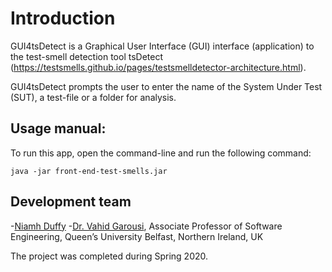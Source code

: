 # Introduction

GUI4tsDetect is a Graphical User Interface (GUI) interface (application) to the test-smell detection tool tsDetect (https://testsmells.github.io/pages/testsmelldetector-architecture.html).

GUI4tsDetect prompts the user to enter the name of the System Under Test (SUT), a test-file or a folder for analysis. 

## Usage manual:
To run this app, open the command-line and run the following command: 
```
java -jar front-end-test-smells.jar
```
## Development team 
-[Niamh Duffy](https://www.linkedin.com/in/niamh-duffy-aa874a146/)
-[Dr. Vahid Garousi](https://www.vgarousi.com), Associate Professor of Software Engineering, Queen’s University Belfast, Northern Ireland, UK

The project was completed during Spring 2020.
